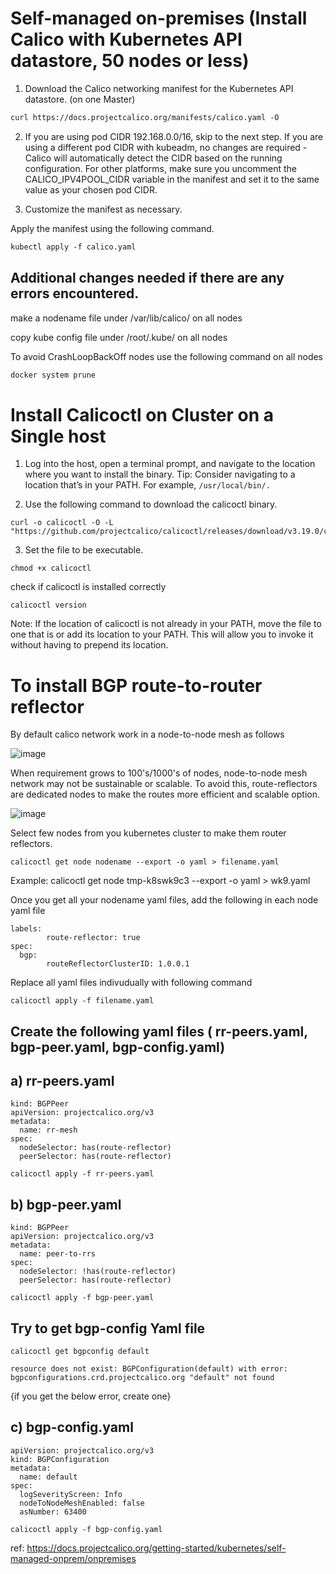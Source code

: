 # Self-managed on-premises (Install Calico with Kubernetes API datastore, 50 nodes or less)

1. Download the Calico networking manifest for the Kubernetes API datastore. (on one Master)
~~~ txt
curl https://docs.projectcalico.org/manifests/calico.yaml -O
~~~
2. If you are using pod CIDR 192.168.0.0/16, skip to the next step. If you are using a different pod CIDR with kubeadm, no changes are required - Calico will automatically detect the CIDR based on the running configuration. For other platforms, make sure you uncomment the CALICO_IPV4POOL_CIDR variable in the manifest and set it to the same value as your chosen pod CIDR.

3. Customize the manifest as necessary.
   
Apply the manifest using the following command.
~~~ txt
kubectl apply -f calico.yaml
~~~

## Additional changes needed if there are any errors encountered.

make a nodename file under /var/lib/calico/ on all nodes

copy kube config file under /root/.kube/ on all nodes

To avoid CrashLoopBackOff nodes use the following command on all nodes
~~~ txt
docker system prune
~~~

# Install Calicoctl on Cluster on a Single host
1. Log into the host, open a terminal prompt, and navigate to the location where you want to install the binary.
Tip: Consider navigating to a location that’s in your PATH. For example, ``` /usr/local/bin/. ```

2. Use the following command to download the calicoctl binary.
```
curl -o calicoctl -O -L  "https://github.com/projectcalico/calicoctl/releases/download/v3.19.0/calicoctl" 
```
3. Set the file to be executable.
```
chmod +x calicoctl
```
check if calicoctl is installed correctly
```
calicoctl version
```
Note: If the location of calicoctl is not already in your PATH, move the file to one that is or add its location to your PATH. This will allow you to invoke it without having to prepend its location.


# To install BGP route-to-router reflector
By default calico network work in a node-to-node mesh as follows

![image](https://user-images.githubusercontent.com/14257200/119192272-d85aa780-ba4d-11eb-87b6-54393d6fe58f.png)

When requirement grows to 100's/1000's of nodes, node-to-node mesh network may not be sustainable or scalable. To avoid this, route-reflectors are dedicated nodes to make the routes more efficient and scalable option.

![image](https://user-images.githubusercontent.com/14257200/119192247-ced13f80-ba4d-11eb-95ca-90056d681835.png)

Select few nodes from you kubernetes cluster to make them router reflectors.
```
calicoctl get node nodename --export -o yaml > filename.yaml
```
Example: calicoctl get node tmp-k8swk9c3 --export -o yaml > wk9.yaml

Once you get all your nodename yaml files, add the following in each node yaml file
```
labels:
        route-reflector: true
spec:
  bgp:
        routeReflectorClusterID: 1.0.0.1
```
Replace all yaml files indivudually with following command
```
calicoctl apply -f filename.yaml
```
## Create the following yaml files ( rr-peers.yaml, bgp-peer.yaml, bgp-config.yaml)

## a) rr-peers.yaml
```
kind: BGPPeer
apiVersion: projectcalico.org/v3
metadata:
  name: rr-mesh
spec:
  nodeSelector: has(route-reflector)
  peerSelector: has(route-reflector)
```
```
calicoctl apply -f rr-peers.yaml
```
## b) bgp-peer.yaml

```
kind: BGPPeer
apiVersion: projectcalico.org/v3
metadata:
  name: peer-to-rrs
spec:
  nodeSelector: !has(route-reflector)
  peerSelector: has(route-reflector)
```
```
calicoctl apply -f bgp-peer.yaml
```

## Try to get bgp-config Yaml file
```
calicoctl get bgpconfig default  

resource does not exist: BGPConfiguration(default) with error: bgpconfigurations.crd.projectcalico.org "default" not found
```
{if you get the below error, create one}

## c) bgp-config.yaml

```
apiVersion: projectcalico.org/v3
kind: BGPConfiguration
metadata:
  name: default
spec:
  logSeverityScreen: Info
  nodeToNodeMeshEnabled: false
  asNumber: 63400
```
```
calicoctl apply -f bgp-config.yaml
```













ref: https://docs.projectcalico.org/getting-started/kubernetes/self-managed-onprem/onpremises
